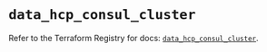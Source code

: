 # `data_hcp_consul_cluster`

Refer to the Terraform Registry for docs: [`data_hcp_consul_cluster`](https://registry.terraform.io/providers/hashicorp/hcp/0.95.0/docs/data-sources/consul_cluster).
